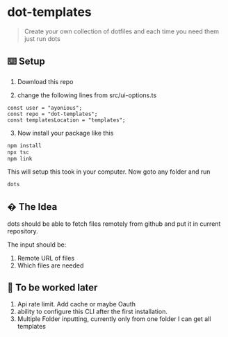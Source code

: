 # dot-templates

> Create your own collection of dotfiles and each time you need them just run dots

## ⌨️ Setup

1. Download this repo

2. change the following lines from src/ui-options.ts

```text
const user = "ayonious";
const repo = "dot-templates";
const templatesLocation = "templates";
```

3. Now install your package like this

```bash
npm install
npx tsc
npm link
```

This will setup this took in your computer. Now goto any folder and run

```
dots
```

## � The Idea

dots should be able to fetch files remotely from github and put it in current repository.

The input should be:

1. Remote URL of files
2. Which files are needed

## 📅 To be worked later

1. Api rate limit. Add cache or maybe Oauth
2. ability to configure this CLI after the first installation.
3. Multiple Folder inputting, currently only from one folder I can get all templates
